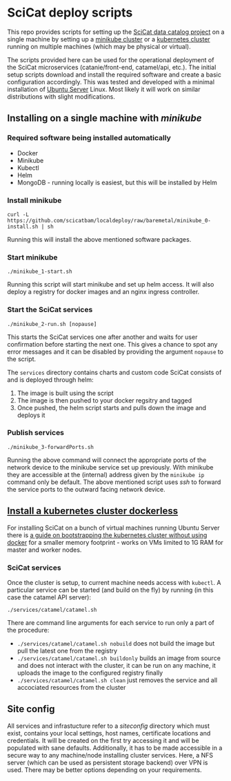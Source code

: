 # SciCat deploy scripts

This repo provides scripts for setting up the [SciCat data catalog project](https://scicatproject.github.io/)
on a single machine by setting up a [minikube cluster](https://minikube.sigs.k8s.io)
or a [kubernetes cluster](https://kubernetes.io)
running on multiple machines (which may be physical or virtual).

The scripts provided here can be used for the operational deployment
of the SciCat microservices (catanie/front-end, catamel/api, etc.).
The initial setup scripts download and install the required software
and create a basic configuration accordingly.
This was tested and developed with a minimal installation of [Ubuntu Server](https://ubuntu.com/server) Linux.
Most likely it will work on similar distributions with slight modifications.

## Installing on a single machine with *minikube*

### Required software being installed automatically

- Docker
- Minikube
- Kubectl
- Helm
- MongoDB - running locally is easiest, but this will be installed by Helm

### Install minikube

    curl -L https://github.com/scicatbam/localdeploy/raw/baremetal/minikube_0-install.sh | sh

Running this will install the above mentioned software packages.

### Start minikube

    ./minikube_1-start.sh

Running this script will start minikube and set up helm access.
It will also deploy a registry for docker images and an nginx ingress controller.

### Start the SciCat services

    ./minikube_2-run.sh [nopause]

This starts the SciCat services one after another and waits for user confirmation before starting the next one.
This gives a chance to spot any error messages and it can be disabled by providing the argument `nopause` to the script.

The `services` directory contains charts and custom code SciCat consists of and is deployed through helm:

1. The image is built using the script
2. The image is then pushed to your docker regsitry and tagged
3. Once pushed, the helm script starts and pulls down the image and deploys it

### Publish services

    ./minikube_3-forwardPorts.sh

Running the above command will connect the appropriate ports of the network device to the minikube service set up previously.
With minikube they are accessible at the (internal) address given by the `minikube ip` command only be default.
The above mentioned script uses *ssh* to forward the service ports to the outward facing network device.

## [Install a kubernetes cluster dockerless](InstallingKubernetes.md)

For installing SciCat on a bunch of virtual machines running Ubuntu Server
there is [a guide on bootstrapping the kubernetes cluster without using docker](InstallingKubernetes.md)
for a smaller memory footprint - works on VMs limited to 1G RAM for master and worker nodes.

### SciCat services

Once the cluster is setup, to current machine needs access with `kubectl`.
A particular service can be started (and build on the fly) by running (in this case the catamel API server):
```
./services/catamel/catamel.sh
```

There are command line arguments for each service to run only a part of the procedure:
- `./services/catamel/catamel.sh nobuild` does not build the image but pull the latest one from the registry
- `./services/catamel/catamel.sh buildonly` builds an image from source and does not interact with the cluster, it can be run on any machine, it uploads the image to the configured registry finally
- `./services/catamel/catamel.sh clean` just removes the service and all accociated resources from the cluster

## Site config

All services and infrastucture refer to a *siteconfig* directory which must exist,
contains your local settings, host names, certificate locations and credentials.
It will be created on the first try accessing it and will be populated with sane defaults.
Additionally, it has to be made accessible in a secure way to any machine/node installing cluster services.
Here, a NFS server (which can be used as persistent storage backend) over VPN is used.
There may be better options depending on your requirements.

